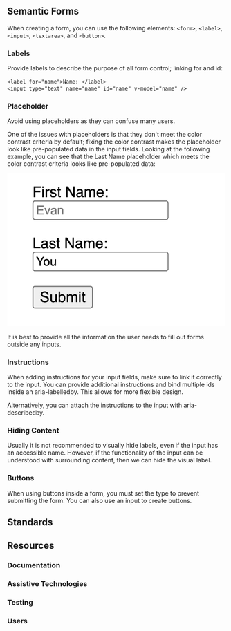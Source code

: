 ## Semantic Forms

When creating a form, you can use the following elements: `<form>`, `<label>`, `<input>`, `<textarea>`, and `<button>`.

### Labels

Provide labels to describe the purpose of all form control; linking for and id:

```template
<label for="name">Name: </label>
<input type="text" name="name" id="name" v-model="name" />
```

### Placeholder​

Avoid using placeholders as they can confuse many users.

One of the issues with placeholders is that they don't meet the color contrast criteria by default; fixing the color contrast makes the placeholder look like pre-populated data in the input fields. Looking at the following example, you can see that the Last Name placeholder which meets the color contrast criteria looks like pre-populated data:

<div align="center">

![alt text](../image/accessible-placeholder.png)

</div>

It is best to provide all the information the user needs to fill out forms outside any inputs.

### Instructions

When adding instructions for your input fields, make sure to link it correctly to the input. You can provide additional instructions and bind multiple ids inside an aria-labelledby. This allows for more flexible design.

Alternatively, you can attach the instructions to the input with aria-describedby.

### Hiding Content

Usually it is not recommended to visually hide labels, even if the input has an accessible name. However, if the functionality of the input can be understood with surrounding content, then we can hide the visual label.

### Buttons

When using buttons inside a form, you must set the type to prevent submitting the form. You can also use an input to create buttons.

## Standards

## Resources

### Documentation

### Assistive Technologies

### Testing

### Users